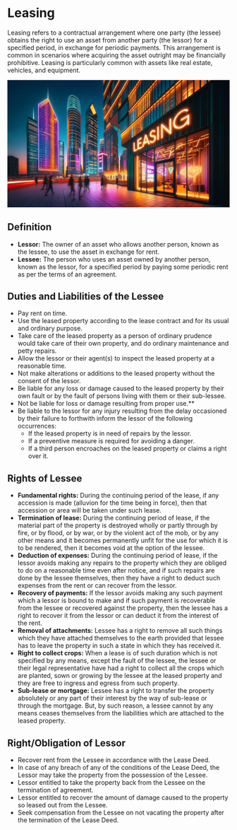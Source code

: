 # Leasing

Leasing refers to a contractual arrangement where one party (the lessee) obtains the right to use an asset from another party (the lessor) for a specified period, in exchange for periodic payments. This arrangement is common in scenarios where acquiring the asset outright may be financially prohibitive. Leasing is particularly common with assets like real estate, vehicles, and equipment.

![Leasing](leasing.png)

<!-- ## Key Points

- **Contractual Agreement:** Leasing involves a contractual agreement that specifies the terms and conditions under which the lessee can use the asset.

- **Ownership:** The ownership of the asset remains with the lessor, while the lessee gets the right to use it.

- **Duration:** The lease agreement is for a specified duration, at the end of which the asset is returned to the lessor unless there's an option to purchase or renew the lease.

- **Periodic Payments:** The lessee is required to make periodic payments to the lessor as per the terms of the lease agreement.

- **Maintenance and Repairs:** Often, the lessee is responsible for the maintenance and repairs of the leased asset, though this may vary based on the agreement.

## Disadvantages

- **Long-term Expense:** Over time, the cost of leasing can exceed the cost of buying, especially with long-term leases.
- **No Equity:** Leasing doesn't build equity in the asset; at the end of the lease term, you either return the asset or buy it at market value.
- **Limited Control:** Lessees may face restrictions on how they can use the asset, as dictated by the lease agreement.
- **Early Termination Penalties:** Terminating a lease early can result in hefty penalties.
- **Dependent on Credit:** Similar to loans, leases require good credit, and individuals or businesses with poor credit may face higher rates or may not qualify for a lease.
- **Potential for Additional Costs:** There could be additional costs for exceeding mileage on a vehicle lease, wear and tear, or other terms specified in the lease agreement. -->

## Definition

* **Lessor:** The owner of an asset who allows another person, known as the lessee, to use the asset in exchange for rent.
* **Lessee:** The person who uses an asset owned by another person, known as the lessor, for a specified period by paying some periodic rent as per the terms of an agreement.

## Duties and Liabilities of the Lessee

* Pay rent on time.
* Use the leased property according to the lease contract and for its usual and ordinary purpose.
* Take care of the leased property as a person of ordinary prudence would take care of their own property, and do ordinary maintenance and petty repairs.
* Allow the lessor or their agent(s) to inspect the leased property at a reasonable time.
* Not make alterations or additions to the leased property without the consent of the lessor.
* Be liable for any loss or damage caused to the leased property by their own fault or by the fault of persons living with them or their sub-lessee.
* Not be liable for loss or damage resulting from proper use.**
* Be liable to the lessor for any injury resulting from the delay occasioned by their failure to forthwith inform the lessor of the following occurrences:
    * If the leased property is in need of repairs by the lessor.
    * If a preventive measure is required for avoiding a danger.
    * If a third person encroaches on the leased property or claims a right over it.

## Rights of Lessee

* **Fundamental rights:** During the continuing period of the lease, if any accession is made (alluvion for the time being in force), then that accession or area will be taken under such lease.
* **Termination of lease:** During the continuing period of lease, if the material part of the property is destroyed wholly or partly through by fire, or by flood, or by war, or by the violent act of the mob, or by any other means and it becomes permanently unfit for the use for which it is to be rendered, then it becomes void at the option of the lessee.
* **Deduction of expenses:** During the continuing period of lease, if the lessor avoids making any repairs to the property which they are obliged to do on a reasonable time even after notice, and if such repairs are done by the lessee themselves, then they have a right to deduct such expenses from the rent or can recover from the lessor.
* **Recovery of payments:** If the lessor avoids making any such payment which a lessor is bound to make and if such payment is recoverable from the lessee or recovered against the property, then the lessee has a right to recover it from the lessor or can deduct it from the interest of the rent.
* **Removal of attachments:** Lessee has a right to remove all such things which they have attached themselves to the earth provided that lessee has to leave the property in such a state in which they has received it.
* **Right to collect crops:** When a lease is of such duration which is not specified by any means, except the fault of the lessee, the lessee or their legal representative have had a right to collect all the crops which are planted, sown or growing by the lessee at the leased property and they are free to ingress and egress from such property.
* **Sub-lease or mortgage:** Lessee has a right to transfer the property absolutely or any part of their interest by the way of sub-lease or through the mortgage. But, by such reason, a lessee cannot by any means ceases themselves from the liabilities which are attached to the leased property.

## Right/Obligation of Lessor

* Recover rent from the Lessee in accordance with the Lease Deed.
* In case of any breach of any of the conditions of the Lease Deed, the Lessor may take the property from the possession of the Lessee.
* Lessor entitled to take the property back from the Lessee on the termination of agreement.
* Lessor entitled to recover the amount of damage caused to the property so leased out from the Lessee.
* Seek compensation from the Lessee on not vacating the property after the termination of the Lease Deed.